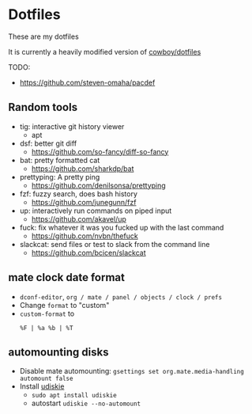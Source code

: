 # Dotfiles

These are my dotfiles

It is currently a heavily modified version of
[cowboy/dotfiles](https://github.com/cowboy/dotfiles)

TODO:
* https://github.com/steven-omaha/pacdef

## Random tools
* tig: interactive git history viewer
  * apt
* dsf: better git diff
  * https://github.com/so-fancy/diff-so-fancy
* bat: pretty formatted cat
  * https://github.com/sharkdp/bat
* prettyping: A pretty ping
  * https://github.com/denilsonsa/prettyping
* fzf: fuzzy search, does bash history
  * https://github.com/junegunn/fzf
* up: interactively run commands on piped input
  * https://github.com/akavel/up
* fuck: fix whatever it was you fucked up with the last command
  * https://github.com/nvbn/thefuck
* slackcat: send files or test to slack from the command line
  * https://github.com/bcicen/slackcat

## mate clock date format
* `dconf-editor`, `org / mate / panel / objects / clock / prefs`
* Change `format` to "custom"
* `custom-format` to
  ```
  %F | %a %b | %T
  ```

## automounting disks
* Disable mate automounting: `gsettings set org.mate.media-handling automount false`
* Install [udiskie](https://github.com/coldfix/udiskie)
  * `sudo apt install udiskie`
  * autostart `udiskie --no-automount`
